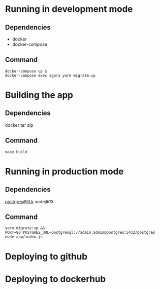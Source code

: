 # Running in development mode

## Dependencies

- docker
- docker-compose

## Command

```
docker-compose up &
docker-compose exec agora yarn migrate:up
```

# Building the app

## Dependencies

docker
tar
zip

## Command

```
make build
```

# Running in production mode

## Dependencies

postgres@9.5
node@13

## Command

```
yarn migrate:up &&
PORT=80 POSTGRES_URL=postgresql://admin:admin@postgres:5432/postgres node app/index.js
```

# Deploying to github

# Deploying to dockerhub
